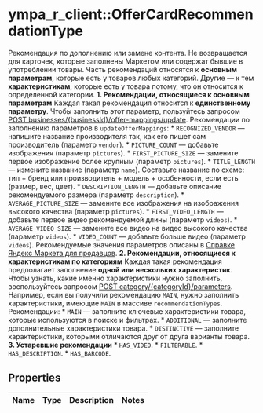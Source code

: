 # ympa_r_client::OfferCardRecommendationType

Рекомендация по дополнению или замене контента. Не возвращается для карточек, которые заполнены Маркетом или содержат бывшие в употреблении товары.  Часть рекомендаций относятся к **основным параметрам**, которые есть у товаров любых категорий. Другие — к тем **характеристикам**, которые есть у товара потому, что он относится к определенной категории.  **1. Рекомендации, относящиеся к основным параметрам**  Каждая такая рекомендация относится к **единственному параметру**. Чтобы заполнить этот параметр, пользуйтесь запросом [POST businesses/{businessId}/offer-mappings/update](../../reference/business-assortment/updateOfferMappings.md).  Рекомендации по заполнению параметров в `updateOfferMappings`:  * `RECOGNIZED_VENDOR` — напишите название производителя так, как его пишет сам производитель (параметр `vendor`). * `PICTURE_COUNT` — добавьте изображения (параметр `pictures`). * `FIRST_PICTURE_SIZE` — замените первое изображение более крупным (параметр `pictures`). * `TITLE_LENGTH` — измените название (параметр `name`). Составьте название по схеме: тип + бренд или производитель + модель + особенности, если есть (размер, вес, цвет). * `DESCRIPTION_LENGTH` — добавьте описание рекомендуемого размера (параметр `description`). * `AVERAGE_PICTURE_SIZE` — замените все изображения на изображения высокого качества (параметр `pictures`). * `FIRST_VIDEO_LENGTH` — добавьте первое видео рекомендуемой длины (параметр `videos`). * `AVERAGE_VIDEO_SIZE` — замените все видео на видео высокого качества (параметр `videos`). * `VIDEO_COUNT` — добавьте больше видео (параметр `videos`).  Рекомендуемые значения параметров описаны в [Справке Яндекс Маркета для продавцов](https://yandex.ru/support2/marketplace/ru/assortment/add/).  **2. Рекомендации, относящиеся к характеристикам по категориям**  Каждая такая рекомендация предполагает заполнение **одной или нескольких характеристик**. Чтобы узнать, какие именно характеристики нужно заполнить, воспользуйтесь запросом [POST category/{categoryId}/parameters](../../reference/content/getCategoryContentParameters.md). Например, если вы получили рекомендацию `MAIN`, нужно заполнить характеристики, имеющие `MAIN` в массиве `recommendationTypes`.  Рекомендации:  * `MAIN` — заполните ключевые характеристики товара, которые используются в поиске и фильтрах. * `ADDITIONAL` — заполните дополнительные характеристики товара. * `DISTINCTIVE` — заполните характеристики, которыми отличаются друг от друга варианты товара.  **3. Устаревшие рекомендации**  * `HAS_VIDEO`. * `FILTERABLE`. * `HAS_DESCRIPTION`. * `HAS_BARCODE`. 

## Properties
Name | Type | Description | Notes
------------ | ------------- | ------------- | -------------


